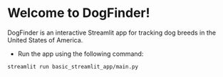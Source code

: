 # Welcome to DogFinder!

DogFinder is an interactive Streamlit app for tracking dog breeds in the United States of America.

 * Run the app using the following command:
 ```
 streamlit run basic_streamlit_app/main.py
 ```  
